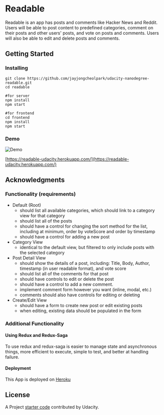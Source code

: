 # Readable

Readable is an app has posts and comments like Hacker News and Reddit. Users will be able to post content to predefined categories, comment on their posts and other users' posts, and vote on posts and comments. Users will also be able to edit and delete posts and comments.

## Getting Started

### Installing

```
git clone https://github.com/jayjongcheolpark/udacity-nanodegree-readable.git
cd readable

#for server
npm install
npm start

#for frontend
cd frontend
npm install
npm start

```

### Demo

![Demo](https://user-images.githubusercontent.com/13275149/36115064-ee9be7bc-0fff-11e8-9df2-3691fd44b3c4.png)

[https://readable-udacity.herokuapp.com/](https://readable-udacity.herokuapp.com/)

## Acknowledgments

### Functionality (requirements)

- Default (Root)
    - should list all available categories, which should link to a category view for that category
    - should list all of the posts
    - should have a control for changing the sort method for the list, including at minimum, order by voteScore and order by timestamp
    - should have a control for adding a new post
- Category View
    - identical to the default view, but filtered to only include posts with the selected category
- Post Detail View
    - should show the details of a post, including: Title, Body, Author, timestamp (in user readable format), and vote score
    - should list all of the comments for that post
    - should have controls to edit or delete the post
    - should have a control to add a new comment.
    - implement comment form however you want (inline, modal, etc.)
    - comments should also have controls for editing or deleting
- Create/Edit View
    - should have a form to create new post or edit existing posts
    - when editing, existing data should be populated in the form

### Additional Functionality
#### Using Redux and Redux-Saga
To use redux and redux-saga is easier to manage state and asynchronous things, more efficient to execute, simple to test, and better at handling failure.

#### Deployment
This App is deployed on [Heroku](https://readable-udacity.herokuapp.com/)


## License

A Project [starter code](https://github.com/udacity/reactnd-project-readable-starter) contributed by Udacity.
